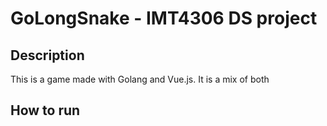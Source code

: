 # GoLongSnake - IMT4306 DS project

## Description
This is a game made with Golang and Vue.js. It is a mix of both 

## How to run
